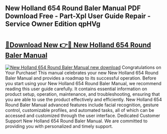 ## New Holland 654 Round Baler Manual PDF Download Free - Part-Xpl User Guide Repair - Service Owner Edition qpHVg

# <h2><a href="http://bc91223.oget.top/?id=New+Holland+654+Round+Baler+Manual">🔗Download New 👉🔴 New Holland 654 Round Baler Manual</a></h2>

[![New Holland 654 Round Baler Manual new download](https://i.imgur.com/5g1atiW.png)](http://bc91223.oget.top/?id=New+Holland+654+Round+Baler+Manual)
Congratulations on Your Purchase! This manual celebrates your new New Holland 654 Round Baler Manual and provides a roadmap to its successful operation. Before you start using your New Holland 654 Round Baler Manual, we recommend reading this user guide carefully. It contains essential information on product setup, operation, maintenance, and troubleshooting, ensuring that you are able to use the product effectively and efficiently. New Holland 654 Round Baler Manual advanced features include facial recognition, gesture control, customizable profiles, and automated tasks, all of which can be accessed and customized through the user interface. Dedicated Customer Support New Holland 654 Round Baler Manual. We are committed to providing you with personalized and timely support.
